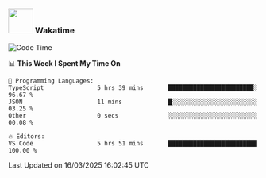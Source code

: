 ### <img src="https://media.giphy.com/media/VgCDAzcKvsR6OM0uWg/giphy.gif" width="50"> Wakatime

  <!--START_SECTION:waka-->
![Code Time](http://img.shields.io/badge/Code%20Time-1%2C514%20hrs%2040%20mins-blue)

📊 **This Week I Spent My Time On** 

```text
💬 Programming Languages: 
TypeScript               5 hrs 39 mins       ████████████████████████░   96.67 % 
JSON                     11 mins             █░░░░░░░░░░░░░░░░░░░░░░░░   03.25 % 
Other                    0 secs              ░░░░░░░░░░░░░░░░░░░░░░░░░   00.08 % 

🔥 Editors: 
VS Code                  5 hrs 51 mins       █████████████████████████   100.00 % 
```


 Last Updated on 16/03/2025 16:02:45 UTC
<!--END_SECTION:waka-->

